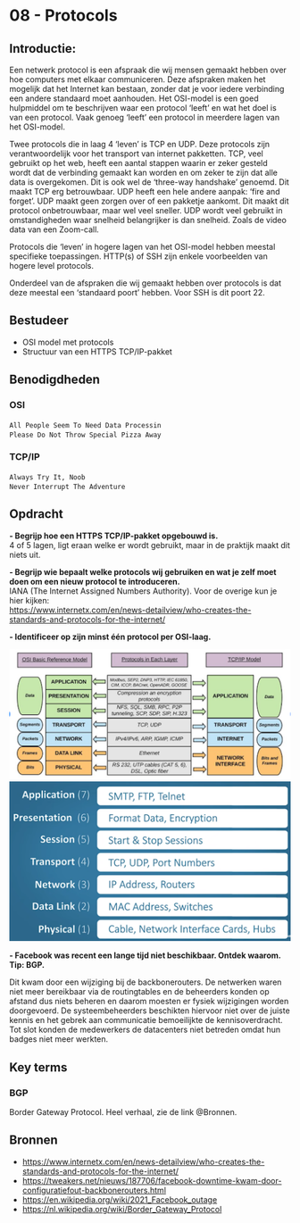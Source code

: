 # 08 - Protocols

## Introductie:
Een netwerk protocol is een afspraak die wij mensen gemaakt hebben over hoe computers met elkaar communiceren. Deze afspraken maken het mogelijk dat het Internet kan bestaan, zonder dat je voor iedere verbinding een andere standaard moet aanhouden.
Het OSI-model is een goed hulpmiddel om te beschrijven waar een protocol ‘leeft’ en wat het doel is van een protocol. Vaak genoeg ‘leeft’ een protocol in meerdere lagen van het OSI-model.  

Twee protocols die in laag 4 ‘leven’ is TCP en UDP. Deze protocols zijn verantwoordelijk voor het transport van internet pakketten. 
TCP, veel gebruikt op het web, heeft een aantal stappen waarin er zeker gesteld wordt dat de verbinding gemaakt kan worden en om zeker te zijn dat alle data is overgekomen. Dit is ook wel de ‘three-way handshake’ genoemd. Dit maakt TCP erg betrouwbaar.
UDP heeft een hele andere aanpak: ‘fire and forget’. UDP maakt geen zorgen over of een pakketje aankomt. Dit maakt dit protocol onbetrouwbaar, maar wel veel sneller. UDP wordt veel gebruikt in omstandigheden waar snelheid belangrijker is dan snelheid. Zoals de video data van een Zoom-call.  

Protocols die ‘leven’ in hogere lagen van het OSI-model hebben meestal specifieke toepassingen. HTTP(s) of SSH zijn enkele voorbeelden van hogere level protocols.  

Onderdeel van de afspraken die wij gemaakt hebben over protocols is dat deze meestal een ‘standaard poort’ hebben. Voor SSH is dit poort 22.
## Bestudeer  
- OSI model met protocols  
- Structuur van een HTTPS TCP/IP-pakket  

## Benodigdheden

### OSI     
`All People Seem To Need Data Processin`  
`Please Do Not Throw Special Pizza Away`  

### TCP/IP
`Always Try It, Noob`  
`Never Interrupt The Adventure`  

## Opdracht  

**- Begrijp hoe een HTTPS TCP/IP-pakket opgebouwd is.**  
4 of 5 lagen, ligt eraan welke er wordt gebruikt, maar in de praktijk maakt dit niets uit.  

**- Begrijp wie bepaalt welke protocols wij gebruiken en wat je zelf moet doen om een nieuw protocol te introduceren.**  
IANA (The Internet Assigned Numbers Authority). Voor de overige kun je hier kijken:   
https://www.internetx.com/en/news-detailview/who-creates-the-standards-and-protocols-for-the-internet/  

**- Identificeer op zijn minst één protocol per OSI-laag.**  

![Kijk](https://github.com/Electroybot/cloud-6-repo-Electroybot/blob/main/00_includes/Week%202/Week%202%20-%20AZ-01%20tm%20AZ-09/AZ-08/01.png?raw=true)  
![Kijk](https://github.com/Electroybot/cloud-6-repo-Electroybot/blob/main/00_includes/Week%202/Week%202%20-%20AZ-01%20tm%20AZ-09/AZ-08/02.png?raw=true)  

**- Facebook was recent een lange tijd niet beschikbaar. Ontdek waarom. Tip: BGP.**   

Dit kwam door een wijziging bij de backbonerouters. De netwerken waren niet meer bereikbaar via de routingtables en de beheerders konden op afstand dus niets beheren en daarom moesten er fysiek wijzigingen worden doorgevoerd. De systeembeheerders beschikten hiervoor niet over de juiste kennis en het gebrek aan communicatie bemoeilijkte de kennisoverdracht. Tot slot konden de medewerkers de datacenters niet betreden omdat hun badges niet meer werkten.  

## Key terms
### BGP
Border Gateway Protocol. Heel verhaal, zie de link @Bronnen.  

## Bronnen
- https://www.internetx.com/en/news-detailview/who-creates-the-standards-and-protocols-for-the-internet/
- https://tweakers.net/nieuws/187706/facebook-downtime-kwam-door-configuratiefout-backbonerouters.html
- https://en.wikipedia.org/wiki/2021_Facebook_outage
- https://nl.wikipedia.org/wiki/Border_Gateway_Protocol
